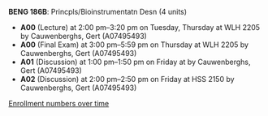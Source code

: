 **BENG 186B**: Princpls/Bioinstrumentatn Desn (4 units)

- **A00** (Lecture) at 2:00 pm–3:20 pm on Tuesday, Thursday at WLH 2205 by Cauwenberghs, Gert (A07495493)
- **A00** (Final Exam) at 3:00 pm–5:59 pm on Thursday at WLH 2205 by Cauwenberghs, Gert (A07495493)
- **A01** (Discussion) at 1:00 pm–1:50 pm on Friday at   by Cauwenberghs, Gert (A07495493)
- **A02** (Discussion) at 2:00 pm–2:50 pm on Friday at HSS 2150 by Cauwenberghs, Gert (A07495493)

[Enrollment numbers over time](./BENG186B.tsv)
